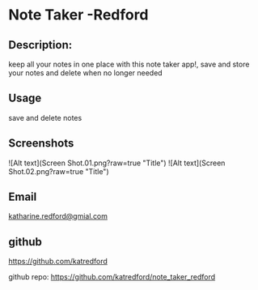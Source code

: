 # Note Taker -Redford
  ## Description: 
   keep all your notes in one place with this note taker app!, save and store your notes and delete when no longer needed

  ## Usage
  save and delete notes
  ## Screenshots
  ![Alt text](Screen Shot.01.png?raw=true "Title")
  ![Alt text](Screen Shot.02.png?raw=true "Title")
  
  ## Email
  katharine.redford@gmial.com
  ## github
  https://github.com/katredford

  github repo: https://github.com/katredford/note_taker_redford
